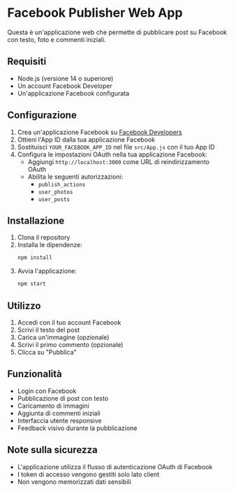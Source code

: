 # Facebook Publisher Web App

Questa è un'applicazione web che permette di pubblicare post su Facebook con testo, foto e commenti iniziali.

## Requisiti

- Node.js (versione 14 o superiore)
- Un account Facebook Developer
- Un'applicazione Facebook configurata

## Configurazione

1. Crea un'applicazione Facebook su [Facebook Developers](https://developers.facebook.com)
2. Ottieni l'App ID dalla tua applicazione Facebook
3. Sostituisci `YOUR_FACEBOOK_APP_ID` nel file `src/App.js` con il tuo App ID
4. Configura le impostazioni OAuth nella tua applicazione Facebook:
   - Aggiungi `http://localhost:3000` come URL di reindirizzamento OAuth
   - Abilita le seguenti autorizzazioni:
     - `publish_actions`
     - `user_photos`
     - `user_posts`

## Installazione

1. Clona il repository
2. Installa le dipendenze:
   ```bash
   npm install
   ```
3. Avvia l'applicazione:
   ```bash
   npm start
   ```

## Utilizzo

1. Accedi con il tuo account Facebook
2. Scrivi il testo del post
3. Carica un'immagine (opzionale)
4. Scrivi il primo commento (opzionale)
5. Clicca su "Pubblica"

## Funzionalità

- Login con Facebook
- Pubblicazione di post con testo
- Caricamento di immagini
- Aggiunta di commenti iniziali
- Interfaccia utente responsive
- Feedback visivo durante la pubblicazione

## Note sulla sicurezza

- L'applicazione utilizza il flusso di autenticazione OAuth di Facebook
- I token di accesso vengono gestiti solo lato client
- Non vengono memorizzati dati sensibili 